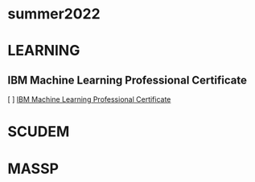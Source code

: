 # summer2022

# LEARNING 

## IBM Machine Learning Professional Certificate
[ ] [IBM Machine Learning Professional Certificate](https://www.coursera.org/professional-certificates/ibm-machine-learning)

# SCUDEM

# MASSP
